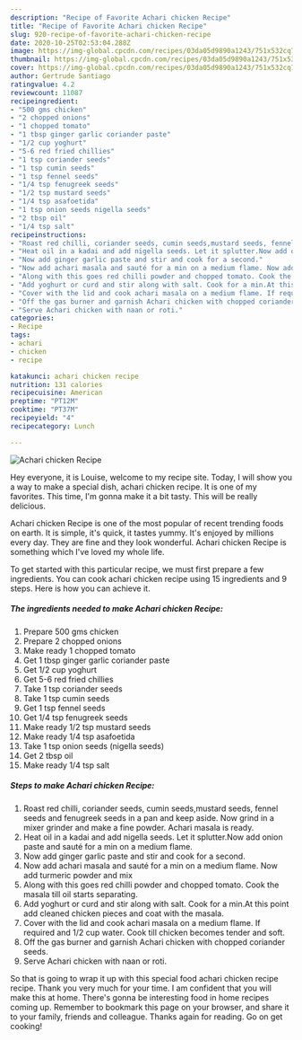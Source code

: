 ```yaml
---
description: "Recipe of Favorite Achari chicken Recipe"
title: "Recipe of Favorite Achari chicken Recipe"
slug: 920-recipe-of-favorite-achari-chicken-recipe
date: 2020-10-25T02:53:04.288Z
image: https://img-global.cpcdn.com/recipes/03da05d9890a1243/751x532cq70/achari-chicken-recipe-recipe-main-photo.jpg
thumbnail: https://img-global.cpcdn.com/recipes/03da05d9890a1243/751x532cq70/achari-chicken-recipe-recipe-main-photo.jpg
cover: https://img-global.cpcdn.com/recipes/03da05d9890a1243/751x532cq70/achari-chicken-recipe-recipe-main-photo.jpg
author: Gertrude Santiago
ratingvalue: 4.2
reviewcount: 11087
recipeingredient:
- "500 gms chicken"
- "2 chopped onions"
- "1 chopped tomato"
- "1 tbsp ginger garlic coriander paste"
- "1/2 cup yoghurt"
- "5-6 red fried chillies"
- "1 tsp coriander seeds"
- "1 tsp cumin seeds"
- "1 tsp fennel seeds"
- "1/4 tsp fenugreek seeds"
- "1/2 tsp mustard seeds"
- "1/4 tsp asafoetida"
- "1 tsp onion seeds nigella seeds"
- "2 tbsp oil"
- "1/4 tsp salt"
recipeinstructions:
- "Roast red chilli, coriander seeds, cumin seeds,mustard seeds, fennel seeds and fenugreek seeds in a pan and keep aside. Now grind in a mixer grinder and make a fine powder. Achari masala is ready."
- "Heat oil in a kadai and add nigella seeds. Let it splutter.Now add onion paste and sauté for a min on a medium flame."
- "Now add ginger garlic paste and stir and cook for a second."
- "Now add achari masala and sauté for a min on a medium flame. Now add turmeric powder and mix"
- "Along with this goes red chilli powder and chopped tomato. Cook the masala till oil starts separating."
- "Add yoghurt or curd and stir along with salt. Cook for a min.At this point add cleaned chicken pieces and coat with the masala."
- "Cover with the lid and cook achari masala on a medium flame. If required and 1/2 cup water. Cook till chicken becomes tender and soft."
- "Off the gas burner and garnish Achari chicken with chopped coriander seeds."
- "Serve Achari chicken with naan or roti."
categories:
- Recipe
tags:
- achari
- chicken
- recipe

katakunci: achari chicken recipe 
nutrition: 131 calories
recipecuisine: American
preptime: "PT12M"
cooktime: "PT37M"
recipeyield: "4"
recipecategory: Lunch

---
```



![Achari chicken Recipe](https://img-global.cpcdn.com/recipes/03da05d9890a1243/751x532cq70/achari-chicken-recipe-recipe-main-photo.jpg)

Hey everyone, it is Louise, welcome to my recipe site. Today, I will show you a way to make a special dish, achari chicken recipe. It is one of my favorites. This time, I'm gonna make it a bit tasty. This will be really delicious.

Achari chicken Recipe is one of the most popular of recent trending foods on earth. It is simple, it's quick, it tastes yummy. It's enjoyed by millions every day. They are fine and they look wonderful. Achari chicken Recipe is something which I've loved my whole life.




To get started with this particular recipe, we must first prepare a few ingredients. You can cook achari chicken recipe using 15 ingredients and 9 steps. Here is how you can achieve it.

<!--inarticleads1-->

##### The ingredients needed to make Achari chicken Recipe:

1. Prepare 500 gms chicken
1. Prepare 2 chopped onions
1. Make ready 1 chopped tomato
1. Get 1 tbsp ginger garlic coriander paste
1. Get 1/2 cup yoghurt
1. Get 5-6 red fried chillies
1. Take 1 tsp coriander seeds
1. Take 1 tsp cumin seeds
1. Get 1 tsp fennel seeds
1. Get 1/4 tsp fenugreek seeds
1. Make ready 1/2 tsp mustard seeds
1. Make ready 1/4 tsp asafoetida
1. Take 1 tsp onion seeds (nigella seeds)
1. Get 2 tbsp oil
1. Make ready 1/4 tsp salt




<!--inarticleads2-->

##### Steps to make Achari chicken Recipe:

1. Roast red chilli, coriander seeds, cumin seeds,mustard seeds, fennel seeds and fenugreek seeds in a pan and keep aside. Now grind in a mixer grinder and make a fine powder. Achari masala is ready.
1. Heat oil in a kadai and add nigella seeds. Let it splutter.Now add onion paste and sauté for a min on a medium flame.
1. Now add ginger garlic paste and stir and cook for a second.
1. Now add achari masala and sauté for a min on a medium flame. Now add turmeric powder and mix
1. Along with this goes red chilli powder and chopped tomato. Cook the masala till oil starts separating.
1. Add yoghurt or curd and stir along with salt. Cook for a min.At this point add cleaned chicken pieces and coat with the masala.
1. Cover with the lid and cook achari masala on a medium flame. If required and 1/2 cup water. Cook till chicken becomes tender and soft.
1. Off the gas burner and garnish Achari chicken with chopped coriander seeds.
1. Serve Achari chicken with naan or roti.




So that is going to wrap it up with this special food achari chicken recipe recipe. Thank you very much for your time. I am confident that you will make this at home. There's gonna be interesting food in home recipes coming up. Remember to bookmark this page on your browser, and share it to your family, friends and colleague. Thanks again for reading. Go on get cooking!
